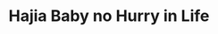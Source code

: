 ---
title: "Hajia Baby no Hurry in Life"
url: /accra/hajia-baby-no-hurry-in-life/
shop: boutique
---
